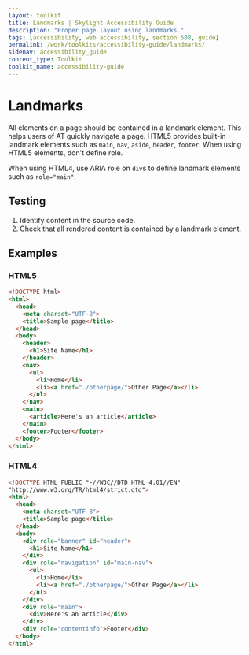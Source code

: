 ```yaml
---
layout: toolkit
title: Landmarks | Skylight Accessibility Guide
description: "Proper page layout using landmarks."
tags: [accessibility, web accessibility, section 508, guide]
permalink: /work/toolkits/accessibility-guide/landmarks/
sidenav: accessibility_guide
content_type: Toolkit
toolkit_name: accessibility-guide
---
```


# Landmarks

All elements on a page should be contained in a landmark element. This helps users of AT quickly navigate a page. HTML5 provides built-in landmark elements such as `main`, `nav`, `aside`, `header`, `footer`. When using HTML5 elements, don't define role.

When using HTML4, use ARIA role on `div`s to define landmark elements such as `role="main"`.

## Testing

1. Identify content in the source code.
2. Check that all rendered content is contained by a landmark element.

## Examples

### HTML5

```html
<!DOCTYPE html>
<html>
  <head>
    <meta charset="UTF-8">
    <title>Sample page</title>
  </head>
  <body>
    <header>
      <h1>Site Name</h1>
    </header>
    <nav>
      <ul>
        <li>Home</li>
        <li><a href="./otherpage/">Other Page</a></li>
      </ul>
    </nav>
    <main>
      <article>Here's an article</article>
    </main>
    <footer>Footer</footer>
  </body>
</html>
```

### HTML4

```html
<!DOCTYPE HTML PUBLIC "-//W3C//DTD HTML 4.01//EN"
"http://www.w3.org/TR/html4/strict.dtd">
<html>
  <head>
    <meta charset="UTF-8">
    <title>Sample page</title>
  </head>
  <body>
    <div role="banner" id="header">
      <h1>Site Name</h1>
    </div>
    <div role="navigation" id="main-nav">
      <ul>
        <li>Home</li>
        <li><a href="./otherpage/">Other Page</a></li>
      </ul>
    </div>
    <div role="main">
      <div>Here's an article</div>
    </div>
    <div role="contentinfo">Footer</div>
  </body>
</html>
```
